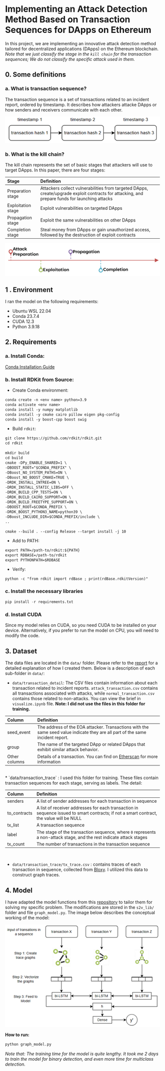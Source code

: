 # Implementing an Attack Detection Method Based on Transaction Sequences for DApps on Ethereum
In this project, we are implementing an innovative attack detection method tailored for decentralized applications (DApps) on the Ethereum blockchain. <br>
_Note that we just classify the stage in the `kill chain` for the transaction sequences; We do not classify the specific attack used in them._

## 0. Some definitions
### a. What is transaction sequence?
The transaction sequence is a set of transactions related to an incident report, ordered by timestamp. It describes how attackers attacke DApps or how senders and receivers communicate with each other.

![transaction sequence](./images/tx_sequence.png)

### b. What is the kill chain?
The kill chain represents the set of basic stages that attackers will use to target DApps. In this paper, there are four stages:

| Stage              | Definition                                               |
| :----------------- | :-------------------------------------------------------- | 
| Preparation stage  | Attackers collect vulnerabilities from targeted DApps, create/upgrade exploit contracts for attacking, and prepare funds for launching attacks |
| Exploitation stage       | Exploit vulnerabilities on targeted DApps                  |
| Propagation stage  | Exploit the same vulnerabilities on other DApps            |
| Completion stage   | Steal money from DApps or gain unauthorized access, followed by the destruction of exploit contracts |

![stages](./images/stages.png)

## 1 . Environment
I ran the model on the following requirements:
- Ubuntu WSL 22.04
- Conda 23.7.4
- CUDA 12.3
- Python 3.9.18

## 2. Requirements
### a. Install Conda:
[Conda Installation Guide](https://conda.io/projects/conda/en/latest/user-guide/install/index.html)

### b. Install RDKit from Source:
- Create Conda environment:
```shell
conda create -n <env name> python=3.9
conda activate <env name>
conda install -y numpy matplotlib
conda install -y cmake cairo pillow eigen pkg-config
conda install -y boost-cpp boost swig
```

- Build `rdkit`:
```shell
git clone https://github.com/rdkit/rdkit.git
cd rdkit

mkdir build
cd build
cmake -DPy_ENABLE_SHARED=1 \
-DBOOST_ROOT="$CONDA_PREFIX" \
-DBoost_NO_SYSTEM_PATHS=ON \
-DBoost_NO_BOOST_CMAKE=TRUE \
-DRDK_INSTALL_INTREE=ON \
-DRDK_INSTALL_STATIC_LIBS=OFF \
-DRDK_BUILD_CPP_TESTS=ON \
-DRDK_BUILD_CAIRO_SUPPORT=ON \
-DRDK_BUILD_FREETYPE_SUPPORT=ON \
-DBOOST_ROOT=$CONDA_PREFIX \
-DRDK_BOOST_PYTHON3_NAME=python39 \
-DBoost_INCLUDE_DIR=$CONDA_PREFIX/include \
..

cmake --build . --config Release --target install -j 10
```

- Add to PATH:
```shell
export PATH=/path-to/rdkit:${PATH}
export RDBASE=/path-to/rdkit
export PYTHONPATH=$RDBASE
```

- Verify:
```shell
python -c "from rdkit import rdBase ; print(rdBase.rdkitVersion)"
```

### c. Install the necessary libraries
```python
pip install -r requirements.txt
```

### d. Install CUDA
Since my model relies on CUDA, so you need CUDA to be installed on your device. Alternatively, if you prefer to run the model on CPU, you will need to modify the code.

## 3. Dataset
The data files are located in the `data/` folder. Please refer to the [report](./report/report.pdf) for a detailed explanation of how I created them. Below is a description of each sub-folder in `data/`:
* `data/transaction_detail`: The CSV files contain information about each transaction related to incident reports. `attack_transaction.csv` contains all transactions associated with attacks, while `normal_transaction.csv` contains those related to non-attacks. You can view the brief in `visualize.ipynb` file. **Note: I did not use the files in this folder for training.**
<center>

| Column      | Definition                                                             |
| :---------- | :---------------------------------------------------------------------- |
| seed_event  | The address of the EOA attacker. Transactions with the same seed value indicate they are all part of the same incident report. |
| group       | The name of the targeted DApp or related DApps that exhibit similar attack behavior. |
| Other columns | Details of a transaction. You can find  on [Etherscan](https://etherscan.io/) for more information |

</center>
<br>
* `data/transaction_trace` : I used this folder for training. These files contain transaction sequences for each stage, serving as labels. The detail:

<center>

| Column         | Definition                                               |
| :-------------- | :------------------------------------------------------- |
| senders         | A list of sender addresses for each transaction in sequence |
| to_contracts    | A list of receiver addresses for each transaction in sequence issued to smart contracts; if not a smart contract, the value will be NULL |
| tx_list         | A transaction sequence                                   |
| label           | The stage of the transaction sequence, where `0` represents a non-attack stage, and the rest indicate attack stages |
| tx_count        | The number of transactions in the transaction sequence    |

</center>
<br>

* `data/transaction_trace/tx_trace.csv` : contains traces of each transaction in sequence, collected from [Bloxy](https://bloxy.info/). I utilized this data to construct graph traces.

## 4. Model
I have adapted the model functions from this [repository](https://github.com/Hanjun-Dai/pytorch_structure2vec) to tailor them for solving my specific problem. The modifications are stored in the `s2v_lib/` folder and file `graph_model.py`. The image below describes the conceptual working of the model:
<center>

![alt text](./images/model.png)

</center>

**How to run:** 
```python
python graph_model.py
```
_Note that: The training time for the model is quite lengthy. It took me 2 days to train the model for binary detection, and even more time for multiclass detection._

